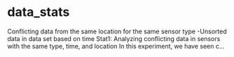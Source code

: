 # data_stats

Conflicting data from the same location for the same sensor type
-Unsorted data in data set based on time
Stat1: Analyzing conflicting data in sensors with the same type, time, and location
In this experiment, we have seen c…

